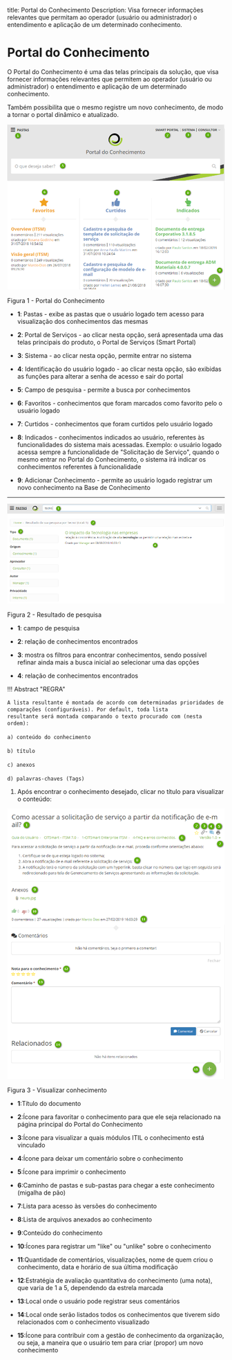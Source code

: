 title: Portal do Conhecimento
Description: Visa fornecer informações relevantes que permitam ao operador (usuário ou administrador) o entendimento e aplicação de um determinado conhecimento.
# Portal do Conhecimento


O Portal do Conhecimento é uma das telas principais da solução, que visa
fornecer informações relevantes que permitem ao operador (usuário ou
administrador) o entendimento e aplicação de um determinado conhecimento.

Também possibilita que o mesmo registre um novo conhecimento, de modo a tornar o
portal dinâmico e atualizado.

![Portal](images/figure1-portal.png)

   Figura 1 - Portal do Conhecimento
   
- **1**: Pastas - exibe as pastas que o usuário logado tem acesso para
visualização dos conhecimentos das mesmas

- **2**: Portal de Serviços - ao clicar nesta opção, será apresentada uma das
telas principais do produto, o Portal de Serviços (Smart Portal)

- **3**: Sistema - ao clicar nesta opção, permite entrar no sistema

- **4**: Identificação do usuário logado - ao clicar nesta opção, são exibidas
as funções para alterar a senha de acesso e sair do portal

- **5**: Campo de pesquisa - permite a busca por conhecimentos

- **6**: Favoritos - conhecimentos que foram marcados como favorito pelo o
usuário logado

- **7**: Curtidos - conhecimentos que foram curtidos pelo usuário logado

- **8**: Indicados - conhecimentos indicados ao usuário, referentes às
funcionalidades do sistema mais acessadas. Exemplo: o usuário logado acessa
sempre a funcionalidade de "Solicitação de Serviço", quando o mesmo entrar no
Portal do Conhecimento, o sistema irá indicar os conhecimentos referentes à
funcionalidade

- **9**: Adicionar Conhecimento - permite ao usuário logado registrar um novo
conhecimento na Base de Conhecimento

------------------------------------------------------------------------------------

![Pesquisa](images/figure2-portal.png)

   Figura 2 - Resultado de pesquisa

 - **1**: campo de pesquisa
 
 - **2**: relação de conhecimentos encontrados
  
 - **3**: mostra os filtros para encontrar conhecimentos, sendo possível refinar ainda mais a busca inicial ao selecionar uma das opções
 
 - **4**: relação de conhecimentos encontrados
 
!!! Abstract "REGRA"

    A lista resultante é montada de acordo com determinadas prioridades de comparações (configuráveis). Por default, toda lista             resultante será montada comparando o texto procurado com (nesta ordem): 
    
    a) conteúdo do conhecimento
    
    b) título
    
    c) anexos
    
    d) palavras-chaves (Tags)
    
    
1.  Após encontrar o conhecimento desejado, clicar no título para visualizar o
    conteúdo:

 ![Visualizar](images/figure3-portal.png)

   Figura 3 - Visualizar conhecimento 

- **1**:Título do documento

- **2**:Ícone para favoritar o conhecimento para que ele seja relacionado na página principal do Portal do Conhecimento

- **3**:Ícone para visualizar a quais módulos ITIL o conhecimento está vinculado

- **4**:Ícone para deixar um comentário sobre o conhecimento

- **5**:Ícone para imprimir o conhecimento

- **6**:Caminho de pastas e sub-pastas para chegar a este conhecimento (migalha de pão)

- **7**:Lista para acesso às versões do conhecimento

- **8**:Lista de arquivos anexados ao conhecimento

- **9**:Conteúdo do conhecimento

- **10**:Ícones para registrar um "like" ou "unlike" sobre o conhecimento

- **11**:Quantidade de comentários, visualizações, nome de quem criou o conhecimento, data e horário de sua última modificação

- **12**:Estratégia de avaliação quantitativa do conhecimento (uma nota), que varia de 1 a 5, dependendo da estrela marcada

- **13**:Local onde o usuário pode registrar seus comentários

- **14**:Local onde serão listados todos os conhecimentos que tiverem sido relacionados com o conhecimento visualizado

- **15**:Ícone para contribuir com a gestão de conhecimento da organização, ou seja, a maneira que o usuário tem para criar (propor) um novo conhecimento

<!-- !!! tip "About"

    <b>Product/Version:</b> CITSmart | 9.00 &nbsp;&nbsp;
    <b>Updated:</b>02/27/2021 – Anna Martins

 
